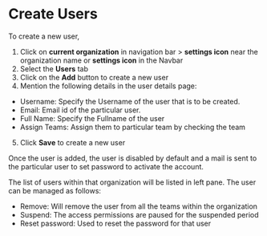 # Create Users

To create a new user,

1. Click on **current organization** in navigation bar > **settings icon** <i class="fa fa-cog"></i> near the organization name or **settings icon** in the Navbar
2. Select the **Users** tab
3. Click on the **Add** button to create a new user
4. Mention the following details in the user details page:
  - Username: Specify the Username of the user that is to be created.
  - Email: Email id of the particular user.
  - Full Name: Specify the Fullname of the user
  - Assign Teams: Assign them to particular team by checking the team
5. Click **Save** to create a new user

Once the user is added, the user is disabled by default and a mail is sent to the particular user to set password to activate the account.

The list of users within that organization will be listed in left pane. The user can be managed as follows:

- Remove: Will remove the user from all the teams within the organization
- Suspend: The access permissions are paused for the suspended period
- Reset password: Used to reset the password for that user
